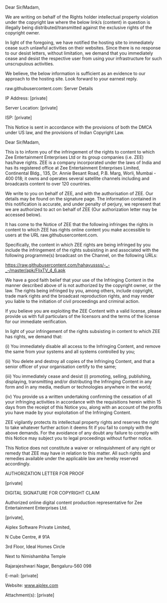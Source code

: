 Dear Sir/Madam,

We are writing on behalf of the Rights holder intellectual property violation under the copyright law where the below link/s (content) in question is illegally being distributed/transmitted against the exclusive rights of the copyright owner.

In light of the foregoing, we have notified the hosting site to immediately cease such unlawful activities on their websites. Since there is no response to our desist letters, without limitation, we demand that you immediately cease and desist the respective user from using your infrastructure for such unscrupulous activities.

We believe, the below information is sufficient as an evidence to our approach to the hosting site. Look forward to your earnest reply.

raw.githubusercontent.com: Server Details

IP Address: [private]

Server Location: [private]

ISP: [private]

This Notice is sent in accordance with the provisions of both the DMCA under US law, and the provisions of Indian Copyright Law.

Dear Sir/Madam,

This is to inform you of the infringement of the rights to content to which Zee Entertainment Enterprises Ltd or its group companies (i.e. ZEE) has/have rights. ZEE is a company incorporated under the laws of India and has its registered office at Zee Entertainment Enterprises Limited, Continental Bldg., 135, Dr. Annie Besant Road, P.B. Marg, Worli, Mumbai - 400 018; it owns and operates several satellite channels including and broadcasts content to over 120 countries.

We write to you on behalf of ZEE, and with the authorisation of ZEE. Our details may be found on the signature page. The information contained in this notification is accurate, and under penalty of perjury, we represent that we are authorized to act on behalf of ZEE (Our authorization letter may be accessed below).

It has come to the Notice of ZEE that the following infringes the rights in content to which ZEE has rights online content you make accessible to users at the URL raw.githubusercontent.com.

Specifically, the content in which ZEE rights are being infringed by you include the infringement of the rights subsisting in and associated with the following programme(s) broadcast on the Channel, on the following URLs:

https://raw.githubusercontent.com/hahayussss/-_-_-/master/apk/FlixTV_4_6.apk

We have a good faith belief that your use of the Infringing Content in the manner described above of is not authorized by the copyright owner, or the law. The rights being infringed by you, among others, include copyright, trade mark rights and the broadcast reproduction rights, and may render you liable to the initiation of civil proceedings and criminal action.

If you believe you are exploiting the ZEE Content with a valid license, please provide us with full particulars of the licensors and the terms of the license for our immediate verification.

In light of your infringement of the rights subsisting in content to which ZEE has rights, we demand that:

(i) You immediately disable all access to the Infringing Content, and remove the same from your systems and all systems controlled by you;

(ii) You delete and destroy all copies of the Infringing Content, and that a senior officer of your organisation certify to the same;

(iii) You immediately cease and desist (i) promoting, selling, publishing, displaying, transmitting and/or distributing the Infringing Content in any form and in any media, medium or technologies anywhere in the world;

(iv) You provide us a written undertaking confirming the cessation of all your infringing activities in accordance with the requisitions herein within 15 days from the receipt of this Notice you, along with an account of the profits you have made by your exploitation of the Infringing Content.

ZEE vigilantly protects its intellectual property rights and reserves the right to take whatever further action it deems fit if you fail to comply with the above demands. For the avoidance of any doubt any failure to comply with this Notice may subject you to legal proceedings without further notice.

This Notice does not constitute a waiver or relinquishment of any right or remedy that ZEE may have in relation to this matter. All such rights and remedies available under the applicable law are hereby reserved accordingly.

AUTHORIZATION LETTER FOR PROOF

[private]

DIGITAL SIGNATURE FOR COPYRIGHT CLAIM

Authorized online digital content production representative for Zee Entertainment Enterprises Ltd.

[private],

Aiplex Software Private Limited,

N Cube Centre, # 91A

3rd Floor, Ideal Homes Circle

Next to Nimishambha Temple

Rajarajeshwari Nagar, Bengaluru-560 098

E-mail: [private]

Website: www.aiplex.com

Attachment(s): [private]
